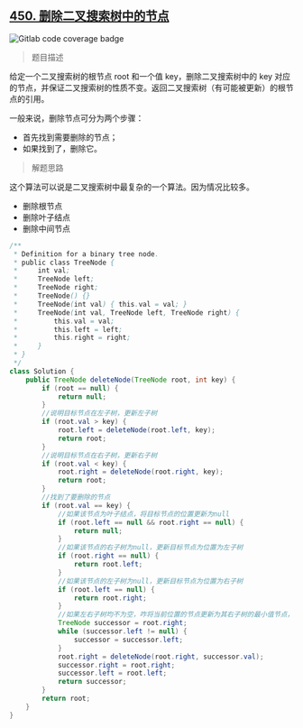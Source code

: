 ## [450. 删除二叉搜索树中的节点](https://leetcode.cn/problems/delete-node-in-a-bst/)

![Gitlab code coverage badge](https://img.shields.io/badge/难度-中等-yellow)

> 题目描述

给定一个二叉搜索树的根节点 root 和一个值 key，删除二叉搜索树中的 key 对应的节点，并保证二叉搜索树的性质不变。返回二叉搜索树（有可能被更新）的根节点的引用。

一般来说，删除节点可分为两个步骤：

- 首先找到需要删除的节点；
- 如果找到了，删除它。

> 解题思路

这个算法可以说是二叉搜索树中最复杂的一个算法。因为情况比较多。

- 删除根节点
- 删除叶子结点
- 删除中间节点

```java
/**
 * Definition for a binary tree node.
 * public class TreeNode {
 *     int val;
 *     TreeNode left;
 *     TreeNode right;
 *     TreeNode() {}
 *     TreeNode(int val) { this.val = val; }
 *     TreeNode(int val, TreeNode left, TreeNode right) {
 *         this.val = val;
 *         this.left = left;
 *         this.right = right;
 *     }
 * }
 */
class Solution {
    public TreeNode deleteNode(TreeNode root, int key) {
        if (root == null) {
            return null;
        }
        //说明目标节点在左子树，更新左子树
        if (root.val > key) {
            root.left = deleteNode(root.left, key);
            return root;
        }
        //说明目标节点在右子树，更新右子树
        if (root.val < key) {
            root.right = deleteNode(root.right, key);
            return root;
        }
        //找到了要删除的节点
        if (root.val == key) {
            //如果该节点为叶子结点，将目标节点的位置更新为null
            if (root.left == null && root.right == null) {
                return null;
            }
            //如果该节点的右子树为null，更新目标节点为位置为左子树
            if (root.right == null) {
                return root.left;
            }
            //如果该节点的左子树为null，更新目标节点为位置为右子树
            if (root.left == null) {
                return root.right;
            }
            //如果左右子树均不为空，咋将当前位置的节点更新为其右子树的最小值节点，并将右子树的最小值节点删除
            TreeNode successor = root.right;
            while (successor.left != null) {
                successor = successor.left;
            }
            root.right = deleteNode(root.right, successor.val);
            successor.right = root.right;
            successor.left = root.left;
            return successor;
        }
        return root;
    }
}
```

